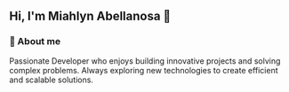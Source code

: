 ##  Hi, I'm Miahlyn Abellanosa 👋

### 🚀 About me
Passionate Developer who enjoys building innovative projects and solving complex problems. Always exploring new technologies to create efficient and scalable solutions.
